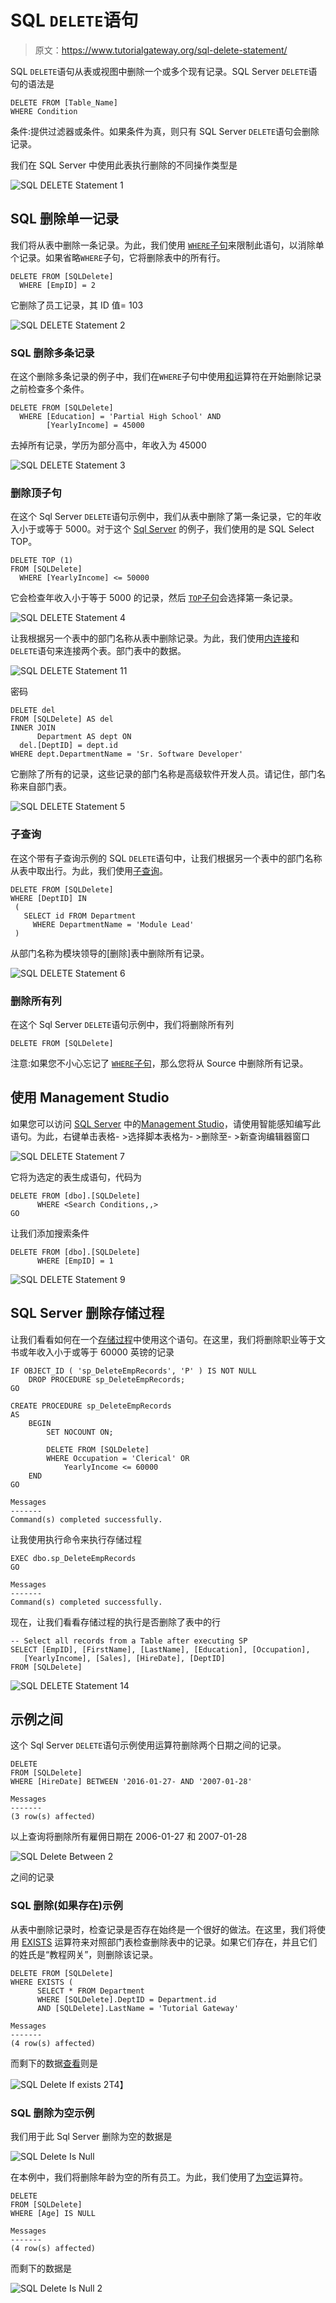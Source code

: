 # SQL `DELETE`语句

> 原文：<https://www.tutorialgateway.org/sql-delete-statement/>

SQL `DELETE`语句从表或视图中删除一个或多个现有记录。SQL Server `DELETE`语句的语法是

```
DELETE FROM [Table_Name] 
WHERE Condition
```

条件:提供过滤器或条件。如果条件为真，则只有 SQL Server `DELETE`语句会删除记录。

我们在 SQL Server 中使用此表执行删除的不同操作类型是

![SQL DELETE Statement 1](img/36b094bb4283136e2a0412f38436ef21.png)

## SQL 删除单一记录

我们将从表中删除一条记录。为此，我们使用 [`WHERE`子句](https://www.tutorialgateway.org/sql-where-clause/)来限制此语句，以消除单个记录。如果省略`WHERE`子句，它将删除表中的所有行。

```
DELETE FROM [SQLDelete]
  WHERE [EmpID] = 2
```

它删除了员工记录，其 ID 值= 103

![SQL DELETE Statement 2](img/3bfa7582e54d0109d320c8d4d5eb6c96.png)

### SQL 删除多条记录

在这个删除多条记录的例子中，我们在`WHERE`子句中使用[和](https://www.tutorialgateway.org/sql-and-or-operators/)运算符在开始删除记录之前检查多个条件。

```
DELETE FROM [SQLDelete]
  WHERE [Education] = 'Partial High School' AND
        [YearlyIncome] = 45000
```

去掉所有记录，学历为部分高中，年收入为 45000

![SQL DELETE Statement 3](img/a2ca21cd8208fb053f7f3c6be4c92556.png)

### 删除顶子句

在这个 Sql Server `DELETE`语句示例中，我们从表中删除了第一条记录，它的年收入小于或等于 5000。对于这个 [Sql Server](https://www.tutorialgateway.org/sql/) 的例子，我们使用的是 SQL Select TOP。

```
DELETE TOP (1) 
FROM [SQLDelete]
  WHERE [YearlyIncome] <= 50000
```

它会检查年收入小于等于 5000 的记录，然后 [`TOP`子句](https://www.tutorialgateway.org/sql-top-clause/)会选择第一条记录。

![SQL DELETE Statement 4](img/a58cabb77398c0e67a940963c1555707.png)

让我根据另一个表中的部门名称从表中删除记录。为此，我们使用[内连接](https://www.tutorialgateway.org/sql-inner-join/)和`DELETE`语句来连接两个表。部门表中的数据。

![SQL DELETE Statement 11](img/216f00f5847a94ff894bb21ea1087ff7.png)

密码

```
DELETE del
FROM [SQLDelete] AS del
INNER JOIN
      Department AS dept ON
  del.[DeptID] = dept.id
WHERE dept.DepartmentName = 'Sr. Software Developer'
```

它删除了所有的记录，这些记录的部门名称是高级软件开发人员。请记住，部门名称来自部门表。

![SQL DELETE Statement 5](img/1f5f470c4af4db97a9e5fd181db29648.png)

### 子查询

在这个带有子查询示例的 SQL `DELETE`语句中，让我们根据另一个表中的部门名称从表中取出行。为此，我们使用[子查询](https://www.tutorialgateway.org/sql-subquery/)。

```
DELETE FROM [SQLDelete]
WHERE [DeptID] IN
 (
   SELECT id FROM Department
     WHERE DepartmentName = 'Module Lead'
 )
```

从部门名称为模块领导的[删除]表中删除所有记录。

![SQL DELETE Statement 6](img/164b71bba314359f82385db4b02bb7ed.png)

### 删除所有列

在这个 Sql Server `DELETE`语句示例中，我们将删除所有列

```
DELETE FROM [SQLDelete]
```

注意:如果您不小心忘记了 [`WHERE`子句](https://www.tutorialgateway.org/sql-where-clause/)，那么您将从 Source 中删除所有记录。

## 使用 Management Studio

如果您可以访问 [SQL Server](https://www.tutorialgateway.org/sql/) 中的[Management Studio](https://www.tutorialgateway.org/sql-server-management-studio/)，请使用智能感知编写此语句。为此，右键单击表格- >选择脚本表格为- >删除至- >新查询编辑器窗口

![SQL DELETE Statement 7](img/4fab3ea9249ae63933ad2eda9be4a01d.png)

它将为选定的表生成语句，代码为

```
DELETE FROM [dbo].[SQLDelete]
      WHERE <Search Conditions,,>
GO
```

让我们添加搜索条件

```
DELETE FROM [dbo].[SQLDelete]
      WHERE [EmpID] = 1
```

![SQL DELETE Statement 9](img/0a3fbf23e5ee5d6eb9ddd1f4d8c89646.png)

## SQL Server 删除存储过程

让我们看看如何在一个[存储过程](https://www.tutorialgateway.org/stored-procedures-in-sql/)中使用这个语句。在这里，我们将删除职业等于文书或年收入小于或等于 60000 英镑的记录

```
IF OBJECT_ID ( 'sp_DeleteEmpRecords', 'P' ) IS NOT NULL   
    DROP PROCEDURE sp_DeleteEmpRecords;  
GO

CREATE PROCEDURE sp_DeleteEmpRecords
AS
	BEGIN
		SET NOCOUNT ON;

		DELETE FROM [SQLDelete]
		WHERE Occupation = 'Clerical' OR
			YearlyIncome <= 60000
	END
GO
```

```
Messages
-------
Command(s) completed successfully.
```

让我使用执行命令来执行存储过程

```
EXEC dbo.sp_DeleteEmpRecords
GO
```

```
Messages
-------
Command(s) completed successfully.
```

现在，让我们看看存储过程的执行是否删除了表中的行

```
-- Select all records from a Table after executing SP
SELECT [EmpID], [FirstName], [LastName], [Education], [Occupation], 
   [YearlyIncome], [Sales], [HireDate], [DeptID]
FROM [SQLDelete]
```

![SQL DELETE Statement 14](img/82eb98de46a562915c55359b3ccda22f.png)

## 示例之间

这个 Sql Server `DELETE`语句示例使用运算符删除两个日期之间的记录。

```
DELETE 
FROM [SQLDelete]
WHERE [HireDate] BETWEEN '2016-01-27- AND '2007-01-28'
```

```
Messages
-------
(3 row(s) affected)
```

以上查询将删除所有雇佣日期在 2006-01-27 和 2007-01-28

![SQL Delete Between 2](img/75f6a0a6b1d04e9b8c84e1274034f226.png)

之间的记录

### SQL 删除(如果存在)示例

从表中删除记录时，检查记录是否存在始终是一个很好的做法。在这里，我们将使用 [EXISTS](https://www.tutorialgateway.org/sql-exists-operator/) 运算符来对照部门表检查删除表中的记录。如果它们存在，并且它们的姓氏是“教程网关”，则删除该记录。

```
DELETE FROM [SQLDelete]
WHERE EXISTS (
      SELECT * FROM Department
      WHERE [SQLDelete].DeptID = Department.id
      AND [SQLDelete].LastName = 'Tutorial Gateway'
```

```
Messages
-------
(4 row(s) affected)
```

而剩下的数据[查看](https://www.tutorialgateway.org/views-in-sql-server/)则是

![SQL Delete If exists 2](img/fb1068a0e4bb991331269e8f7cf54080.png)T4】

### SQL 删除为空示例

我们用于此 Sql Server 删除为空的数据是

![SQL Delete Is Null](img/825a944739a35262b9e3e58c9f0d02cc.png)

在本例中，我们将删除年龄为空的所有员工。为此，我们使用了[为空](https://www.tutorialgateway.org/sql-is-null-function/)运算符。

```
DELETE 
FROM [SQLDelete]
WHERE [Age] IS NULL
```

```
Messages
-------
(4 row(s) affected)
```

而剩下的数据是

![SQL Delete Is Null 2](img/23c00c009229684cd0677e12ad520e1c.png)